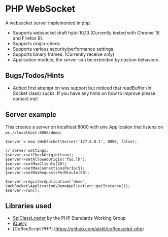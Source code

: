 PHP WebSocket
=============
A websocket server implemented in php.

- Supports websocket draft hybi-10,13 (Currently tested with Chrome 16 and Firefox 9).
- Supports origin-check.
- Supports various security/performance settings.
- Supports binary frames. (Currently receive only)
- Application module, the server can be extended by custom behaviors.

## Bugs/Todos/Hints
- Added first attempt on wss support but noticed that readBuffer (in Socket class) sucks. If you have any hints on how to improve please contact me!

## Server example

This creates a server on localhost:8000 with one Application that listens on `ws://localhost:8000/demo`:

	$server = new \WebSocket\Server('127.0.0.1', 8000, false);

	// server settings:	
	$server->setCheckOrigin(true);
	$server->setAllowedOrigin('foo.lh');
	$server->setMaxClients(20);
	$server->setMaxConnectionsPerIp(5);
	$server->setMaxRequestsPerMinute(50);

	$server->registerApplication('demo', \WebSocket\Application\DemoApplication::getInstance());
	$server->run();

## Libraries used

- [SplClassLoader](http://gist.github.com/221634) by the PHP Standards Working Group
- [jQuery](http://jquery.com/)
- [CoffeeScript PHP] (https://github.com/alxlit/coffeescript-php)